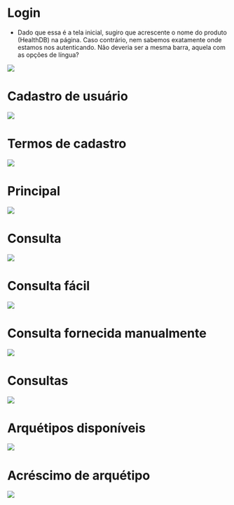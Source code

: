 # Login
- Dado que essa é a tela inicial, sugiro que acrescente o nome do produto (HealthDB) na página. Caso contrário, nem sabemos exatamente onde estamos nos autenticando. Não deveria ser a mesma barra, aquela com as opções de língua?

![](1-login.png)

# Cadastro de usuário

![](2-cadastro.png)

# Termos de cadastro
![](2.1-cadastro-termos.png)

# Principal

![](3-inicio.png)

# Consulta

![](4-consulta.png)

# Consulta fácil

![](4.1-consulta-facil.png)

# Consulta fornecida manualmente

![](4.2-consulta-facil.png)

# Consultas

![](5-consultas.png)

# Arquétipos disponíveis
![](6-arquetipos.png)

# Acréscimo de arquétipo
![](7-acrescenta-arquetipo.png)
